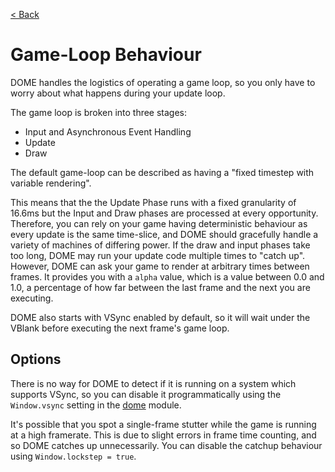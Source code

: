 [< Back](..)

Game-Loop Behaviour
===================

DOME handles the logistics of operating a game loop, so you only have to worry about what happens during your update loop.

The game loop is broken into three stages:
 * Input and Asynchronous Event Handling
 * Update
 * Draw

The default game-loop can be described as having a "fixed timestep with variable rendering".

This means that the the Update Phase runs with a fixed granularity of 16.6ms but the Input and Draw phases are processed at every opportunity. 
Therefore, you can rely on your game having deterministic behaviour as every update is the same time-slice, and DOME should gracefully handle a variety of machines of differing power. If the draw and input phases take too long, DOME may run your update code multiple times to "catch up".
However, DOME can ask your game to render at arbitrary times between frames. It provides you with a `alpha` value, which is a value between 0.0 and 1.0, a percentage of how far between the last frame and the next you are executing.

DOME also starts with VSync enabled by default, so it will wait under the VBlank before executing the next frame's game loop.

## Options

There is no way for DOME to detect if it is running on a system which supports VSync, so you can disable it programmatically using the `Window.vsync` setting in the [dome](/modules/dome) module.

It's possible that you spot a single-frame stutter while the game is running at a high framerate. This is due to slight errors in frame time counting, and so DOME catches up unnecessarily. You can disable the catchup behaviour using `Window.lockstep = true`.



